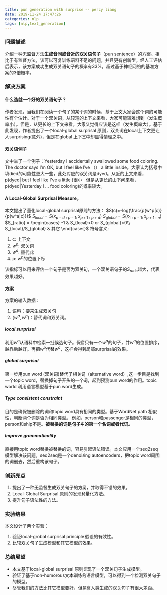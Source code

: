 ```yaml
---
title: pun generation with surprise -- percy liang
date: 2019-11-24 17:47:26
categories: nlp
tags: [nlp,text_generation]
---
```


### 问题描述
介绍一种无监督方法**生成音同或音近的双关语句子**（pun sentence）的方案。相比于有监督方法，该可以可复训练语料不足的问题，并且更有创新型。经人工评估后表示，该方案成功生成双关语句子的概率有33%，超过基于神经网络的基准方案的3倍概率。

### 解决方案
#### 什么造就一个好的双关语句子？
作者发现，当我们在阅读一个句子的某个词的时候，基于上文大家会这个词的可能性有个估计。对于一个双关词，从较短的上下文来看，大家可能较难想到（发生概率小）。但是，从更长的上下文来看，大家又觉得应该是这样（发生概率大）。基于此发现，作者提出了一个local-global surprisal 原则，双关词在local上下文更让人surprising(意外)，但是在global 上下文中却显得情理之中。
<!-- more -->
#### 双关语例子
文中举了一个例子：Yesterday I accidentally swallowed some food coloring. The doctor says I’m OK, but I feel like I’ve （） a little inside。大家认为括号中填died的可能性更大一些，此处对应的双关词是dyed。从近的上文来看，p(dyed| but I feel like I've a little )很小；但是从更长的山下问来看，p(dyed|Yesterday I ... food coloring)的概率较大。
#### A Local-Global Surprisal Measure。
本文提出了量化local-global surprisal原则的方法：
$S(c)=-log(\frac{p(w^p|c)}{p(w^a|c)})$
$S_{local}=S(x_{p-d:p-1},x_{p+1:p+d})$
$S_{global}=S(x_{1:p-1},x_{p+1:n})$
$S_{ratio} = \begin{cases} -1 & S_{local}<0 or S_{global}<0\\ S_{local}/S_{global} & 其它 \end{cases}$
符号含义:

 1. c: 上下文
 2. $w^p$: 双关词
 3. $w^a$: 替代此
 4. p: $w^p$的位置下标
 
该指标可以用来评估一个句子是否为双关句，一个双关语句子的$S_{ratio}$越大，代表效果越好。

#### 方案
方案的输入数据：

 1. 语料：要来生成双关句
 2. ($w^a,w^p$)：替代词和双关词。

##### local surprisal
利用$w^a$从语料中检索一批候选句子。保留只有一个$w^a$的句子，并$w^a$的位置排序，越靠后越好。再把$w^p$代替$w^a$，这样会得到局部surprisal的效果。
##### global surprisal
第一步用pun word (双关词)替代了相关词（alternative word）,这一步目是找到一个topic word，替换掉句子开头的一个词，起到预测pun word的作用。topic world 利用语言模型基于pun word生成。
##### Type consistent constraint
目的是确保被删除的词和topic word具有相同的类型。基于WordNet path 相似性，判断两个词是否为相同类型。 例如，person和passenger是相同的类型，person和ship不是。**被替换的词是句子中的第一个名词或者代词。**
##### Improve grammaticality
直接用topic word替换被替换的词，容易引起语法错误。本文应用一个seq2seq模型解决该问题。seq2seq是一个denoising autoencoders，把topic word周围的词删去，然后重构该句子。

### 创新亮点

 1. 提出了一种无监督生成双关句子的方案，并取得不错的效果。
 2. Local-Global Surprisal 原则的发现和量化方法。
 3. 提升句子语法性的方法。

### 实验结果
本文设计了两个实验：

 1. 验证local-grobal surprisal principle 假设的有效性。
 2. 比较双关句子生成模型和其它模型的效果。

### 总结展望
- 本文基于local-global surprisal 原则实现了一个双关句子生成模型。
- 验证了基于non-humorous文本训练的语言模型，可以得到一个检测双关句子的模型。
- 尽管我们的方法比其它模型要好，但是离人类生成的双关句子有很大差距。





